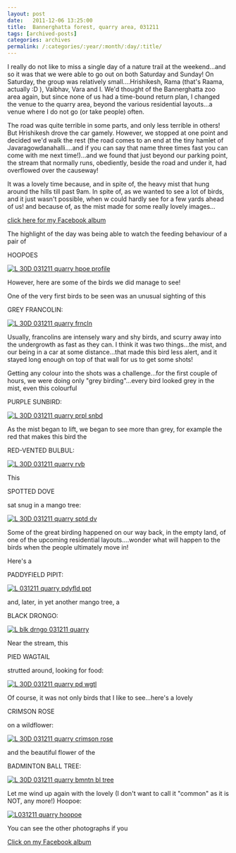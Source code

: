 ```yaml
---
layout: post
date:	2011-12-06 13:25:00
title:  Bannerghatta forest, quarry area, 031211
tags: [archived-posts]
categories: archives
permalink: /:categories/:year/:month/:day/:title/
---
```

I really do not like to miss a single day of a nature trail at the weekend...and so it was that we were able to go out on both Saturday and Sunday! On Saturday, the group was relatively small....Hrishikesh, Rama (that's Raama, actually :D ), Vaibhav, Vara and I. We'd thought of the Bannerghatta zoo area again,  but since none of us had a time-bound return plan, I changed the venue to the quarry area, beyond the various residential layouts...a venue where I do not go (or take people) often.

The road was quite terrible in some parts, and only less terrible in others! But Hrishikesh drove the car gamely. However, we stopped at one point and decided we'd walk the rest (the road comes to an end at the tiny hamlet of Javaragowdanahalli....and if you can say that name three times fast you can come with me next time!)...and we found that just beyond our parking point, the stream that normally runs, obediently, beside the road and under it, had overflowed over the causeway! 

It was a lovely time because, and in spite of, the heavy mist that hung around the hills till past 9am. In spite of, as we wanted to see a lot of birds, and it just wasn't possible, when w could hardly see for a few yards ahead of us! and because of, as the mist made for some really lovely images...

<a href="http://www.facebook.com/media/set/?set=a.10150415172573878.370466.587058877&amp;type=3"> click here  for my Facebook album </a>

The highlight of the day was being able to watch the feeding behaviour of a pair of

HOOPOES

<a href="http://s1142.photobucket.com/albums/n602/Deepapctrsglr/?action=view&amp;current=IMG_9833.jpg" target="_blank"><img src="http://i1142.photobucket.com/albums/n602/Deepapctrsglr/IMG_9833.jpg" border="0" alt="L 30D 031211 quarry hpoe profile"></a>

<lj-cut text="want to see more?">


However, here are some of the birds we did manage to see!


One of the very first birds to be seen was an unusual sighting of this

GREY FRANCOLIN:

<a href="http://s1142.photobucket.com/albums/n602/Deepapctrsglr/?action=view&amp;current=IMG_9783.jpg" target="_blank"><img src="http://i1142.photobucket.com/albums/n602/Deepapctrsglr/IMG_9783.jpg" border="0" alt="L 30D 031211 quarry frncln"></a>

Usually, francolins are intensely wary and shy birds, and scurry away into the undergrowth as fast as they can. I think it was two things...the mist, and our being in a car at some distance...that made this bird less alert, and it stayed long enough on top of that wall for us to get some shots!

Getting any colour into the shots was a challenge...for the first couple of hours, we were doing only "grey birding"...every bird looked grey in the mist, even this colourful

PURPLE SUNBIRD:


<a href="http://s1142.photobucket.com/albums/n602/Deepapctrsglr/?action=view&amp;current=IMG_9791.jpg" target="_blank"><img src="http://i1142.photobucket.com/albums/n602/Deepapctrsglr/IMG_9791.jpg" border="0" alt="L 30D 031211 quarry prpl snbd"></a>

As the mist began to lift, we began to see more than grey, for example the red that makes this bird the

RED-VENTED BULBUL:

<a href="http://s1142.photobucket.com/albums/n602/Deepapctrsglr/?action=view&amp;current=IMG_9793.jpg" target="_blank"><img src="http://i1142.photobucket.com/albums/n602/Deepapctrsglr/IMG_9793.jpg" border="0" alt="L 30D 031211 quarry rvb"></a>

This 

SPOTTED DOVE

sat snug in a mango tree:


<a href="http://s1142.photobucket.com/albums/n602/Deepapctrsglr/?action=view&amp;current=IMG_9803.jpg" target="_blank"><img src="http://i1142.photobucket.com/albums/n602/Deepapctrsglr/IMG_9803.jpg" border="0" alt="L 30D 031211 quarry sptd dv"></a>

Some of the great birding happened on our way back, in the empty land, of one of the upcoming residential layouts....wonder what will happen to the birds when the people ultimately move in!

Here's a

PADDYFIELD PIPIT:

<a href="http://s1142.photobucket.com/albums/n602/Deepapctrsglr/?action=view&amp;current=IMG_9872.jpg" target="_blank"><img src="http://i1142.photobucket.com/albums/n602/Deepapctrsglr/IMG_9872.jpg" border="0" alt="L 031211 quarry pdyfld ppt"></a>

and, later, in yet another mango tree, a

BLACK DRONGO:

<a href="http://s1142.photobucket.com/albums/n602/Deepapctrsglr/?action=view&amp;current=IMG_9878.jpg" target="_blank"><img src="http://i1142.photobucket.com/albums/n602/Deepapctrsglr/IMG_9878.jpg" border="0" alt="L blk drngo 031211 quarry"></a>

Near the stream, this

PIED WAGTAIL

strutted around, looking for food:

<a href="http://s1142.photobucket.com/albums/n602/Deepapctrsglr/?action=view&amp;current=IMG_9800.jpg" target="_blank"><img src="http://i1142.photobucket.com/albums/n602/Deepapctrsglr/IMG_9800.jpg" border="0" alt="L 30D 031211 quarry pd wgtl"></a>

Of course, it was not only birds that I like to see...here's a lovely

CRIMSON ROSE

on a wildflower:


<a href="http://s1142.photobucket.com/albums/n602/Deepapctrsglr/?action=view&amp;current=IMG_9827.jpg" target="_blank"><img src="http://i1142.photobucket.com/albums/n602/Deepapctrsglr/IMG_9827.jpg" border="0" alt="L 30D 031211 quarry crimson rose"></a>

and the beautiful flower of the 

BADMINTON BALL TREE:

<a href="http://s1142.photobucket.com/albums/n602/Deepapctrsglr/?action=view&amp;current=IMG_9880-1.jpg" target="_blank"><img src="http://i1142.photobucket.com/albums/n602/Deepapctrsglr/IMG_9880-1.jpg" border="0" alt="L 30D 031211 quarry bmntn bl tree"></a>

</lj-cut>

Let me wind up again with the lovely (I don't want to call it "common" as it is NOT, any more!) Hoopoe:



<a href="http://s1142.photobucket.com/albums/n602/Deepapctrsglr/?action=view&amp;current=IMG_9857.jpg" target="_blank"><img src="http://i1142.photobucket.com/albums/n602/Deepapctrsglr/IMG_9857.jpg" border="0" alt="L031211 quarry hoopoe"></a>

You can see the other photographs  if you

<a href="http://www.facebook.com/media/set/?set=a.10150410900683878.370024.587058877&amp;type=1"> Click on my Facebook album </a>
